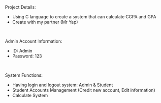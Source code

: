 Project Details:
- Using C language to create a system that can calculate CGPA and GPA
- Create with my partner (Mr Yap)

<br/>

Admin Account Information:
- ID: Admin
- Password: 123

<br/>

System Functions:
- Having login and logout system: Admin & Student
- Student Accounts Management (Credit new account, Edit information)
- Calculate System
